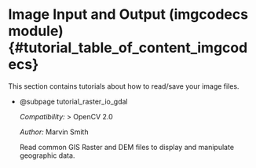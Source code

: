 Image Input and Output (imgcodecs module) {#tutorial_table_of_content_imgcodecs}
=========================================

This section contains tutorials about how to read/save your image files.

-   @subpage tutorial_raster_io_gdal

    *Compatibility:* \> OpenCV 2.0

    *Author:* Marvin Smith

    Read common GIS Raster and DEM files to display and manipulate geographic data.
